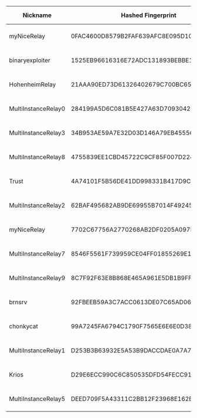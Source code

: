 | Nickname |  Hashed Fingerprint	| Or Addresses | Contact | Running | Flags | Last Seen | First Seen | Last Restarted | Advertised Bandwidth | Platform | Version | Version Status | Recommended Version | Verified hostnames | Exit policy |
|---|---|---|---|---|---|---|---|---|---|---|---|---|---|---|---|
|myNiceRelay | 0FAC4600D8579B2FAF639AFC8E095D1CB85CA13E | ["156.246.18.209:443"] | info@edgenext.com | true | Running, V2Dir, Valid | 2025-10-10 13:00:00 | 2025-10-10 07:00:00 | 2025-10-10 06:47:38 | 0 | Tor 0.4.8.18 on Linux | 0.4.8.18 | recommended | true | N/A | ["reject *:*"]|
|binaryexploiter | 1525EB96616316E72ADC131893BEBBE1FA46F97E | ["16.171.174.85:9001"] | ajithkumara545454@gmail.com | true | Running, V2Dir, Valid | 2025-10-10 13:00:00 | 2025-10-10 12:00:00 | 2025-10-10 10:54:23 | 0 | Tor 0.4.8.18 on Linux | 0.4.8.18 | recommended | true | ["ec2-16-171-174-85.eu-north-1.compute.amazonaws.com"] | ["reject *:*"]|
|HohenheimRelay | 21AAA90ED73D61326402679C700BC65C5D3EEDFD | ["103.49.61.223:9001","[2a0c:9a40:9202:fd7f:e984:a977:54c4:1096]:9001"] | hohenheimp@gmail.com | true | Running, V2Dir, Valid | 2025-10-10 13:00:00 | 2025-10-10 11:00:00 | 2025-10-10 10:49:30 | 0 | Tor 0.4.8.18 on Linux | 0.4.8.18 | recommended | true | N/A | ["reject *:*"]|
|MultiInstanceRelay0 | 284199A5D6C081B5E427A63D70930422A6AD846E | ["95.216.8.226:17000","[2a01:4f9:2a:92b::2]:17000"] | <operator@example.com> | true | Running, V2Dir, Valid | 2025-10-10 13:00:00 | 2025-10-10 13:00:00 | 2025-10-10 12:13:58 | 0 | Tor 0.4.8.10 on Linux | 0.4.8.10 | recommended | true | ["static.226.8.216.95.clients.your-server.de"] | ["reject *:*"]|
|MultiInstanceRelay3 | 34B953AE59A7E32D03D146A79EB45556F69947FA | ["95.216.8.226:17003","[2a01:4f9:2a:92b::2]:17003"] | <operator@example.com> | true | Running, V2Dir, Valid | 2025-10-10 13:00:00 | 2025-10-10 13:00:00 | 2025-10-10 12:15:37 | 0 | Tor 0.4.8.10 on Linux | 0.4.8.10 | recommended | true | ["static.226.8.216.95.clients.your-server.de"] | ["reject *:*"]|
|MultiInstanceRelay8 | 4755839EE1CBD45722C9CF85F007D224F8DFE711 | ["95.216.8.226:17008","[2a01:4f9:2a:92b::2]:17008"] | <operator@example.com> | true | Running, V2Dir, Valid | 2025-10-10 13:00:00 | 2025-10-10 13:00:00 | 2025-10-10 12:18:21 | 0 | Tor 0.4.8.10 on Linux | 0.4.8.10 | recommended | true | ["static.226.8.216.95.clients.your-server.de"] | ["reject *:*"]|
|Trust | 4A74101F5B56DE41DD998331B417D9C625F9E9A4 | ["158.69.195.237:9001","[2607:5300:205:200::70d3]:9001"] | N/A | true | Running, V2Dir, Valid | 2025-10-10 13:00:00 | 2025-10-10 00:00:00 | 2025-10-09 23:30:08 | 0 | Tor 0.4.8.16 on Linux | 0.4.8.16 | recommended | true | ["vps-7f62f432.vps.ovh.ca"] | ["reject *:*"]|
|MultiInstanceRelay2 | 62BAF495682AB9DE69955B7014F49245844C6C40 | ["95.216.8.226:17002","[2a01:4f9:2a:92b::2]:17002"] | <operator@example.com> | true | Running, V2Dir, Valid | 2025-10-10 13:00:00 | 2025-10-10 13:00:00 | 2025-10-10 12:15:04 | 0 | Tor 0.4.8.10 on Linux | 0.4.8.10 | recommended | true | ["static.226.8.216.95.clients.your-server.de"] | ["reject *:*"]|
|myNiceRelay | 7702C67756A2770268AB2DF0205A097E7E8F52CD | ["82.27.178.36:443"] | info@edgenext.com | true | Running, V2Dir, Valid | 2025-10-10 13:00:00 | 2025-10-10 08:00:00 | 2025-10-10 06:54:30 | 0 | Tor 0.4.8.18 on Linux | 0.4.8.18 | recommended | true | N/A | ["reject *:*"]|
|MultiInstanceRelay7 | 8546F5561F739959CE04FF01855269E1E4D01593 | ["95.216.8.226:17007","[2a01:4f9:2a:92b::2]:17007"] | <operator@example.com> | true | Running, V2Dir, Valid | 2025-10-10 13:00:00 | 2025-10-10 13:00:00 | 2025-10-10 12:17:48 | 0 | Tor 0.4.8.10 on Linux | 0.4.8.10 | recommended | true | ["static.226.8.216.95.clients.your-server.de"] | ["reject *:*"]|
|MultiInstanceRelay9 | 8C7F92F63E8B868E465A961E5DB1B9FF313001D4 | ["95.216.8.226:17009","[2a01:4f9:2a:92b::2]:17009"] | <operator@example.com> | true | Running, V2Dir, Valid | 2025-10-10 13:00:00 | 2025-10-10 13:00:00 | 2025-10-10 12:18:54 | 0 | Tor 0.4.8.10 on Linux | 0.4.8.10 | recommended | true | ["static.226.8.216.95.clients.your-server.de"] | ["reject *:*"]|
|brnsrv | 92FBEEB59A3C7ACC0613DE07C65AD0632BD5B5BB | ["90.64.135.12:9001"] | N/A | true | Running, V2Dir, Valid | 2025-10-10 13:00:00 | 2025-10-10 12:00:00 | 2025-10-10 11:18:36 | 0 | Tor 0.4.8.19 on Linux | 0.4.8.19 | recommended | true | N/A | ["reject *:*"]|
|chonkycat | 99A7245FA6794C1790F7565E6E6E0D389AFB58DA | ["108.252.248.105:9001"] | Nicholas Weaver <nweaver@icsi.berkeley.edu> | true | Running, V2Dir, Valid | 2025-10-10 13:00:00 | 2025-10-10 02:00:00 | 2025-10-10 00:45:31 | 0 | Tor 0.4.8.18 on Linux | 0.4.8.18 | recommended | true | ["108-252-248-105.lightspeed.sntcca.sbcglobal.net"] | ["reject *:*"]|
|MultiInstanceRelay1 | D253B3B63932E5A53B9DACCDAE0A7A7A2D925003 | ["95.216.8.226:17001","[2a01:4f9:2a:92b::2]:17001"] | <operator@example.com> | true | Running, V2Dir, Valid | 2025-10-10 13:00:00 | 2025-10-10 13:00:00 | 2025-10-10 12:14:31 | 0 | Tor 0.4.8.10 on Linux | 0.4.8.10 | recommended | true | ["static.226.8.216.95.clients.your-server.de"] | ["reject *:*"]|
|Krios | D29E6ECC990C6C850535DFD54FECC9149783B63F | ["78.154.187.69:443","[2001:470:71:40e::2]:443"] | Krios <kriosdezer@gmail.com> | true | Running, V2Dir, Valid | 2025-10-10 13:00:00 | 2025-10-10 04:00:00 | 2025-10-10 03:46:14 | 0 | Tor 0.4.8.18 on Linux | 0.4.8.18 | recommended | true | N/A | ["reject *:*"]|
|MultiInstanceRelay5 | DEED709F5A43311C2BB12F23968E162B7FF3F556 | ["95.216.8.226:17005","[2a01:4f9:2a:92b::2]:17005"] | <operator@example.com> | true | Running, V2Dir, Valid | 2025-10-10 13:00:00 | 2025-10-10 13:00:00 | 2025-10-10 12:16:42 | 0 | Tor 0.4.8.10 on Linux | 0.4.8.10 | recommended | true | ["static.226.8.216.95.clients.your-server.de"] | ["reject *:*"]|
